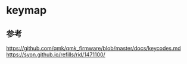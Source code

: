 # keymap
## 参考
https://github.com/qmk/qmk_firmware/blob/master/docs/keycodes.md  
https://syon.github.io/refills/rid/1471100/  
